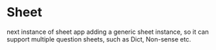 # Sheet

next instance of sheet app
adding a generic sheet instance, so it can support multiple question sheets, such as Dict, Non-sense etc.

